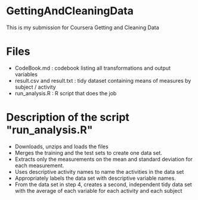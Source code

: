 # GettingAndCleaningData
This is my submission for Coursera Getting and Cleaning Data

# Files
  * CodeBook.md : codebook listing all transformations and output variables
  * result.csv and result.txt : tidy dataset containing means of measures by subject / activity
  * run_analysis.R : R script that does the job

# Description of the script "run_analysis.R"
  * Downloads, unzips and loads the files
  * Merges the training and the test sets to create one data set.
  * Extracts only the measurements on the mean and standard deviation for each measurement.
  * Uses descriptive activity names to name the activities in the data set
  * Appropriately labels the data set with descriptive variable names.
  * From the data set in step 4, creates a second, independent tidy data set with the average of each variable for each activity and each subject
